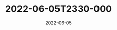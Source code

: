 ---
date: 2022-06-05
title: 2022-06-05T2330-000
hero: 2022/2022-06-05T2330-000.jpeg

# briefly describe the image…
alt: ''

# insert the closed caption text after the three-dash break…
# (include line-breaks, punctuation, and capitalization)
---